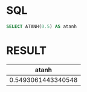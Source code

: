 # SQL
```sql
SELECT ATANH(0.5) AS atanh
```

# RESULT
| atanh              |
|--------------------|
| 0.5493061443340548 |
